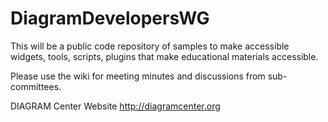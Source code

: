# DiagramDevelopersWG
This will be a public code repository of samples to make accessible widgets, tools, scripts, plugins that make educational materials accessible.  

Please use the wiki for meeting minutes and discussions from sub-committees.

DIAGRAM Center Website http://diagramcenter.org
